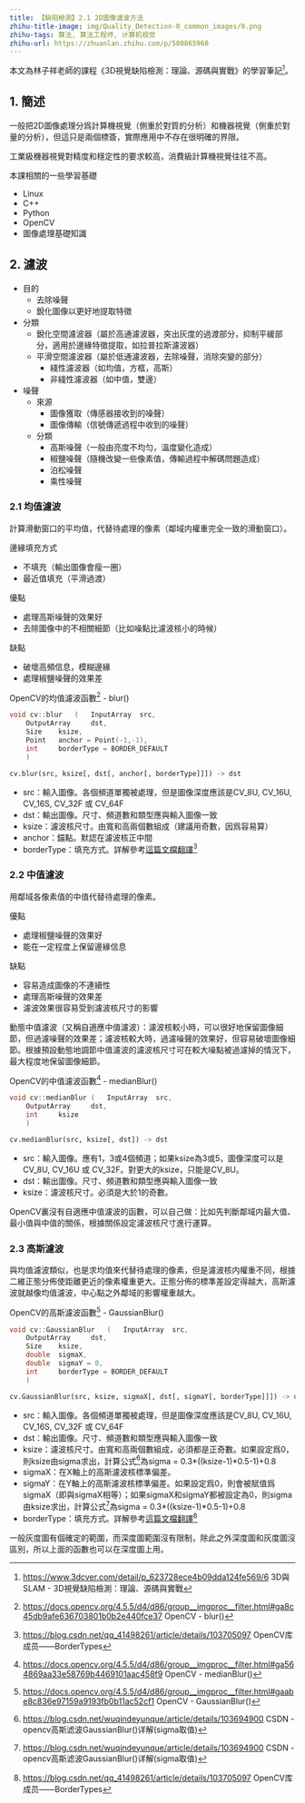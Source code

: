 ```yaml
---
title: 【缺陷檢測】2.1 2D圖像濾波方法
zhihu-title-image: img/Quality_Detection-0_common_images/0.png
zhihu-tags: 算法, 算法工程师, 计算机视觉
zhihu-url: https://zhuanlan.zhihu.com/p/508865960
---
```

本文為林子祥老師的課程《3D視覺缺陷檢測：理論、源碼與實戰》的學習筆記[^1]。

## 1. 簡述

一般把2D圖像處理分爲計算機視覺（側重於對質的分析）和機器視覺（側重於對量的分析），但這只是兩個標簽，實際應用中不存在很明確的界限。

工業級機器視覺對精度和穩定性的要求較高，消費級計算機視覺往往不高。

本課相關的一些學習基礎
- Linux
- C++
- Python
- OpenCV
- 圖像處理基礎知識

## 2. 濾波

- 目的
    - 去除噪聲
    - 銳化圖像以更好地提取特徵
- 分類
    - 銳化空間濾波器（屬於高通濾波器，突出灰度的過渡部分，抑制平緩部分，適用於邊緣特徵提取，如拉普拉斯濾波器）
    - 平滑空間濾波器（屬於低通濾波器，去除噪聲，消除突變的部分）
        - 綫性濾波器（如均值，方框，高斯）
        - 非綫性濾波器（如中值，雙邊）
- 噪聲
    - 來源
        - 圖像獲取（傳感器接收到的噪聲）
        - 圖像傳輸（信號傳遞過程中收到的噪聲）
    - 分類
        - 高斯噪聲（一般由亮度不均匀，溫度變化造成）
        - 椒鹽噪聲（隨機改變一些像素值，傳輸過程中解碼問題造成）
        - 泊松噪聲
        - 乘性噪聲

### 2.1 均值濾波

計算滑動窗口的平均值，代替待處理的像素（鄰域内權重完全一致的滑動窗口）。

邊緣填充方式
- 不填充（輸出圖像會瘦一圈）
- 最近值填充（平滑過渡）

優點
- 處理高斯噪聲的效果好
- 去除圖像中的不相關細節（比如噪點比濾波核小的時候）

缺點
- 破壞高頻信息，模糊邊緣
- 處理椒鹽噪聲的效果差

OpenCV的均值濾波函數[^2] - blur()
```cpp
void cv::blur	(	InputArray 	src,
    OutputArray 	dst,
    Size 	ksize,
    Point 	anchor = Point(-1,-1),
    int 	borderType = BORDER_DEFAULT 
    )
```
```python
cv.blur(src, ksize[, dst[, anchor[, borderType]]]) -> dst
```
- src：輸入圖像。各個頻道單獨被處理，但是圖像深度應該是CV_8U, CV_16U, CV_16S, CV_32F 或 CV_64F
- dst：輸出圖像。尺寸、頻道數和類型應與輸入圖像一致
- ksize：濾波核尺寸。由寬和高兩個數組成（建議用奇數，因爲容易算）
- anchor：錨點。默認在濾波核正中間
- borderType：填充方式。詳解參考[這篇文檔翻譯](https://blog.csdn.net/qq_41498261/article/details/103705097)[^3]

### 2.2 中值濾波

用鄰域各像素值的中值代替待處理的像素。

優點
- 處理椒鹽噪聲的效果好
- 能在一定程度上保留邊緣信息

缺點
- 容易造成圖像的不連續性
- 處理高斯噪聲的效果差
- 濾波效果很容易受到濾波核尺寸的影響

動態中值濾波（又稱自適應中值濾波）：濾波核較小時，可以很好地保留圖像細節，但過濾噪聲的效果差；濾波核較大時，過濾噪聲的效果好，但容易破壞圖像細節。根據預設動態地調節中值濾波的濾波核尺寸可在較大噪點被過濾掉的情況下，最大程度地保留圖像細節。

OpenCV的中值濾波函數[^4] - medianBlur()
```cpp
void cv::medianBlur	(	InputArray 	src,
    OutputArray 	dst,
    int 	ksize
    )
```
```python
cv.medianBlur(src, ksize[, dst]) -> dst
```
- src：輸入圖像。應有1，3或4個頻道；如果ksize為3或5，圖像深度可以是CV_8U, CV_16U 或 CV_32F。對更大的ksize，只能是CV_8U。
- dst：輸出圖像。尺寸、頻道數和類型應與輸入圖像一致
- ksize：濾波核尺寸。必須是大於1的奇數。

OpenCV裏沒有自適應中值濾波的函數，可以自己做：比如先判斷鄰域内最大值、最小值與中值的關係，根據關係設定濾波核尺寸進行運算。

### 2.3 高斯濾波

與均值濾波類似，也是求均值來代替待處理的像素，但是濾波核内權重不同，根據二維正態分佈使距離更近的像素權重更大。正態分佈的標準差設定得越大，高斯濾波就越像均值濾波，中心點之外鄰域的影響權重越大。

OpenCV的高斯濾波函數[^5] - GaussianBlur()
```cpp
void cv::GaussianBlur	(	InputArray 	src,
    OutputArray 	dst,
    Size 	ksize,
    double  sigmaX,
    double  sigmaY = 0,
    int     borderType = BORDER_DEFAULT
    )
```
```python
cv.GaussianBlur(src, ksize, sigmaX[, dst[, sigmaY[, borderType]]]) -> dst
```
- src：輸入圖像。各個頻道單獨被處理，但是圖像深度應該是CV_8U, CV_16U, CV_16S, CV_32F 或 CV_64F
- dst：輸出圖像。尺寸、頻道數和類型應與輸入圖像一致
- ksize：濾波核尺寸。由寬和高兩個數組成，必須都是正奇數。如果設定爲0，則ksize由sigma求出，計算公式[^6]為sigma = 0.3*((ksize-1)*0.5-1)+0.8
- sigmaX：在X軸上的高斯濾波核標準偏差。
- sigmaY：在Y軸上的高斯濾波核標準偏差。如果設定爲0，則會被賦值爲sigmaX（即與sigmaX相等）；如果sigmaX和sigmaY都被設定為0，則sigma由ksize求出，計算公式[^6]為sigma = 0.3*((ksize-1)*0.5-1)+0.8
- borderType：填充方式。詳解參考[這篇文檔翻譯](https://blog.csdn.net/qq_41498261/article/details/103705097)[^3]

一般灰度圖有個確定的範圍，而深度圖範圍沒有限制，除此之外深度圖和灰度圖沒區別，所以上面的函數也可以在深度圖上用。

[^1]: https://www.3dcver.com/detail/p_623728ece4b09dda124fe569/6 3D與SLAM - 3D視覺缺陷檢測：理論、源碼與實戰
[^2]: https://docs.opencv.org/4.5.5/d4/d86/group__imgproc__filter.html#ga8c45db9afe636703801b0b2e440fce37 OpenCV - blur()
[^3]: https://blog.csdn.net/qq_41498261/article/details/103705097 OpenCV库成员——BorderTypes
[^4]: https://docs.opencv.org/4.5.5/d4/d86/group__imgproc__filter.html#ga564869aa33e58769b4469101aac458f9 OpenCV - medianBlur()
[^5]: https://docs.opencv.org/4.5.5/d4/d86/group__imgproc__filter.html#gaabe8c836e97159a9193fb0b11ac52cf1 OpenCV - GaussianBlur()
[^6]: https://blog.csdn.net/wuqindeyunque/article/details/103694900 CSDN - opencv高斯滤波GaussianBlur()详解(sigma取值)